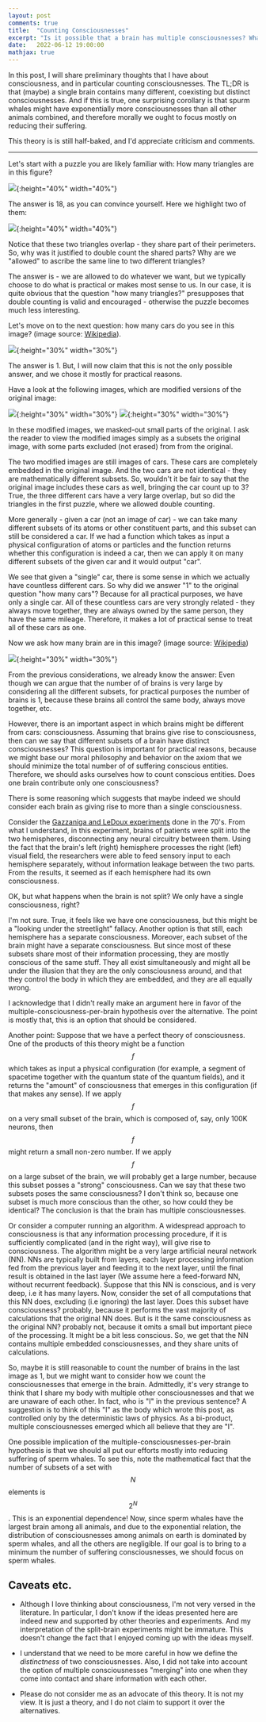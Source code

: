 ```yaml
---
layout: post
comments: true
title:  "Counting Consciousnesses"
excerpt: "Is it possible that a brain has multiple consciousnesses? What are the moral implications?."
date:   2022-06-12 19:00:00
mathjax: true
---
```


In this post, I will share preliminary thoughts that I have about consciousness, and in particular counting consciousnesses. The TL;DR is that (maybe) a single brain contains many different, coexisting but distinct consciousnesses. And if this is true, one surprising corollary is that spurm whales might have exponentially more consciousnesses than all other animals combined, and therefore morally we ought to focus mostly on reducing their suffering. 

This theory is is still half-baked, and I'd appreciate criticism and comments.

---

Let's start with a puzzle you are likely familiar with: How many triangles are in this figure?

![](/assets/triangles.png){:height="40%" width="40%"}

The answer is 18, as you can convince yourself. Here we highlight two of them:

![](/assets/triangles_highlight.png){:height="40%" width="40%"}

Notice that these two triangles overlap - they share part of their perimeters. So, why was it justified to double count the shared parts? Why are we "allowed" to ascribe the same line to two different triangles?

The answer is - we are allowed to do whatever we want, but we typically choose to do what is practical or makes most sense to us. In our case, it is quite obvious that the question "how many triangles?" presupposes that double counting is valid and encouraged - otherwise the puzzle becomes much less interesting.

Let's move on to the next question: how many cars do you see in this image? (image source: [Wikipedia](https://commons.wikimedia.org/wiki/File:2011_Toyota_Corolla_--_NHTSA.jpg#/media/File:2011_Toyota_Corolla_--_NHTSA.jpg)).

![](/assets/car.jpg){:height="30%" width="30%"}

The answer is 1.  But, I will now claim that this is not the only possible answer, and we chose it mostly for practical reasons.

Have a look at the following images, which are modified versions of the original image:

![](/assets/car1.jpg){:height="30%" width="30%"}     ![](/assets/car2.jpg){:height="30%" width="30%"}

In these modified images, we masked-out small parts of the original. I ask the reader to view the modified images simply as a subsets the original image, with some parts excluded (not erased) from from the original.

The two modified images are still images of cars. These cars are completely embedded in the original image. And the two cars are not identical - they are mathematically different subsets. So, wouldn't it be fair to say that the original image includes these cars as well, bringing the car count up to 3? True, the three different cars have a very large overlap, but so did the triangles in the first puzzle, where we allowed double counting.

More generally - given a car (not an image of car) - we can take many different subsets of its atoms or other constituent parts, and this subset can still be considered a car. If we had a function which takes as input a physical configuration of atoms or particles and the function returns whether this configuration is indeed a car, then we can apply it on many different subsets of the given car and it would output "car". 

We see that given a "single" car, there is some sense in which we actually have countless different cars. So why did we answer "1" to the original question "how many cars"? Because for all practical purposes, we have only a single car. All of these countless cars are very strongly related - they always move together, they are always owned by the same person, they have the same mileage. Therefore, it makes a lot of practical sense to treat all of these cars as one.

Now we ask how many brain are in this image?  (image source: [Wikipedia](https://commons.wikimedia.org/wiki/File:Chimp_Brain_in_a_jar.jpg#/media/File:Chimp_Brain_in_a_jar.jpg))

![](/assets/brain.jpg){:height="30%" width="30%"}

From the previous considerations, we already know the answer: Even though we can argue that the number of of brains is very large by considering all the different subsets, for practical purposes the number of brains is 1, because these brains all control the same body, always move together, etc. 

However, there is an important aspect in which brains might be different from cars: consciousness. Assuming that brains give rise to consciousness, then can we say that different subsets of a brain have distinct consciousnesses? This question is important for practical reasons, because we might base our moral philosophy  and behavior on the axiom that we should minimize the total number of of suffering conscious entities. Therefore, we should asks ourselves how to count conscious entities. Does one brain contribute only one consciousness? 

There is some reasoning which suggests that maybe indeed we should consider each brain as giving rise to more than a single consciousness.

Consider the [Gazzaniga and LeDoux experiments](https://en.wikipedia.org/wiki/Dual_consciousness#Gazzaniga_and_LeDoux's_experiment) done in the 70's. From what I understand, in this experiment, brains of patients were split into the two hemispheres, disconnecting any neural circuitry between them. Using the fact that the brain's left (right) hemisphere processes the right (left) visual field, the researchers were able to feed sensory input to each hemisphere separately, without information leakage between the two parts. From the results, it seemed as if each hemisphere had its own consciousness.

OK, but what happens when the brain is not split? We only have a single consciousness, right? 

I'm not sure. True, it feels like we have one consciousness, but this might be a "looking under the streetlight" fallacy. Another option is that still, each hemisphere has a separate consciousness. Moreover, each subset of the brain might have a separate consciousness. But since most of these subsets share most of their information processing, they are mostly conscious of the same stuff. They all exist simultaneously and might all be under the illusion that they are the only consciousness around, and that they control the body in which they are embedded, and they are all equally wrong. 

I acknowledge that I didn't really make an argument here in favor of the multiple-consciousness-per-brain hypothesis over the alternative. The point is mostly that, this is an option that should be considered.  

Another point: Suppose that we have a perfect theory of consciousness. One of the products of this theory might be a function $$f$$  which takes as input a physical configuration (for example, a segment of spacetime together with the quantum state of the quantum fields), and it returns the "amount" of consciousness that emerges in this configuration (if that makes any sense). If we apply $$f$$ on a very small subset of the brain, which is composed of, say, only 100K neurons, then $$f$$ might return a small non-zero number. If we apply $$f$$ on a large subset of the brain, we will probably get a large number, because this subset posses a "strong" consciousness. Can we say that these two subsets poses the same consciousness? I don't think so, because one subset is much more conscious than the other, so how could they be identical? The conclusion is that the brain has multiple consciousnesses. 

Or consider a computer running an algorithm. A widespread approach to consciousness is that any information processing procedure, if it is sufficiently complicated (and in the right way), will give rise to consciousness. The algorithm might be a very large artificial neural network (NN). NNs are typically built from layers, each layer processing information fed from the previous layer and feeding it to the next layer, until the final result is obtained in the last layer (We assume here a feed-forward NN, without recurrent feedback). Suppose that this NN is conscious, and is very deep, i.e it has many layers. Now, consider the set of all computations that this NN does, excluding (i.e ignoring) the last layer. Does this subset have consciousness? probably, because it performs the vast majority of calculations that the original NN does. But is it the same consciousness as the original NN? probably not, because it omits a small but important piece of the processing. It might be a bit less conscious. So, we get that the NN contains multiple embedded consciousnesses, and they share units of calculations. 

So, maybe it is still reasonable to count the number of brains in the last image as 1, but we might want to consider how we count the consciousnesses that emerge in the brain. Admittedly, it's very strange to think that I share my body with multiple other consciousnesses and that we are unaware of each other. In fact, who is "I" in the previous sentence? A suggestion is to think of this "I" as the body which wrote this post, as controlled only by the deterministic laws of physics. As a bi-product, multiple consciousnesses emerged which all believe that they are "I".

One possible implication of the multiple-consciousnesses-per-brain hypothesis is that we should all put our efforts mostly into reducing suffering of sperm whales. To see this, note the mathematical fact that the number of subsets of a set with $$N$$ elements is $$2^N$$. This is an exponential dependence! Now, since sperm whales have the largest brain among all animals, and due to the exponential relation, the distribution of consciousnesses among animals on earth is dominated by sperm whales, and all the others are negligible. If our goal is to bring to a minimum the number of suffering consciousnesses, we should focus on sperm whales.   

## Caveats etc.
 * Although I love thinking about consciousness, I'm not very versed in the literature. In particular, I don't know if the ideas presented here are indeed new and supported by other theories and experiments. And my interpretation of the split-brain experiments might be immature. This doesn't change the fact that I enjoyed coming up with the ideas myself.
 
 * I understand that we need to be more careful in how we define the *distinctness* of two consciousnesses. Also, I did not take into account the option of multiple consciousnesses "merging" into one when they come into contact and share information with each other. 
 
 * Please do not consider me as an advocate of this theory. It is not my view. It is just a theory, and I do not claim to support it over the alternatives.
